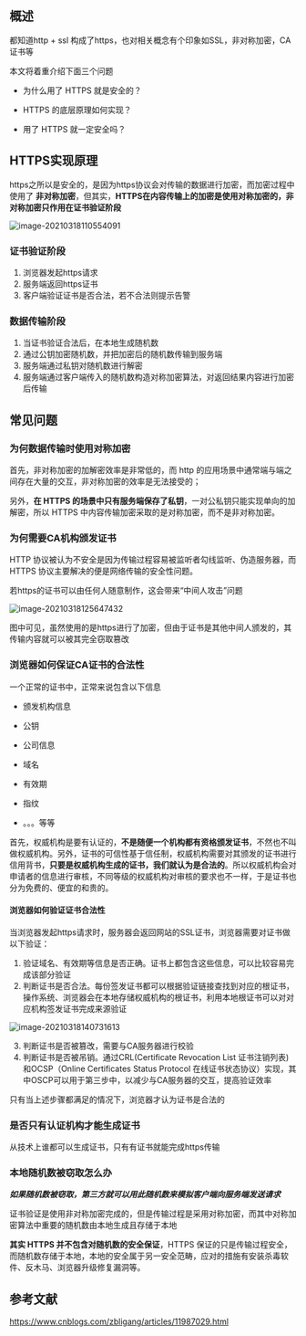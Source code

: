 ## 概述

都知道http + ssl 构成了https，也对相关概念有个印象如SSL，非对称加密，CA证书等

本文将着重介绍下面三个问题

- 为什么用了 HTTPS 就是安全的？

- HTTPS 的底层原理如何实现？

- 用了 HTTPS 就一定安全吗？



## HTTPS实现原理

https之所以是安全的，是因为https协议会对传输的数据进行加密，而加密过程中使用了 **非对称加密**，但其实，**HTTPS在内容传输上的加密是使用对称加密的，非对称加密只作用在证书验证阶段**



![image-20210318110554091](https://gitee.com/Vanni/pic-bed/raw/master/img/image-20210318110554091.png)



### 证书验证阶段

1. 浏览器发起https请求
2. 服务端返回https证书
3. 客户端验证证书是否合法，若不合法则提示告警



### 数据传输阶段

1. 当证书验证合法后，在本地生成随机数
2. 通过公钥加密随机数，并把加密后的随机数传输到服务端
3. 服务端通过私钥对随机数进行解密
4. 服务端通过客户端传入的随机数构造对称加密算法，对返回结果内容进行加密后传输



## 常见问题



### 为何数据传输时使用对称加密

首先，非对称加密的加解密效率是非常低的，而 http 的应用场景中通常端与端之间存在大量的交互，非对称加密的效率是无法接受的；



另外，**在 HTTPS 的场景中只有服务端保存了私钥**，一对公私钥只能实现单向的加解密，所以 HTTPS 中内容传输加密采取的是对称加密，而不是非对称加密。



### 为何需要CA机构颁发证书

HTTP 协议被认为不安全是因为传输过程容易被监听者勾线监听、伪造服务器，而 HTTPS 协议主要解决的便是网络传输的安全性问题。



若https的证书可以由任何人随意制作，这会带来“中间人攻击”问题



![image-20210318125647432](https://gitee.com/Vanni/pic-bed/raw/master/img/image-20210318125647432.png)



图中可见，虽然使用的是https进行了加密，但由于证书是其他中间人颁发的，其传输内容就可以被其完全窃取篡改



### 浏览器如何保证CA证书的合法性

一个正常的证书中，正常来说包含以下信息

- 颁发机构信息
- 公钥
- 公司信息
- 域名
- 有效期
- 指纹

- 。。。等等

首先，权威机构是要有认证的，**不是随便一个机构都有资格颁发证书**，不然也不叫做权威机构。另外，证书的可信性基于信任制，权威机构需要对其颁发的证书进行信用背书，**只要是权威机构生成的证书，我们就认为是合法的**。所以权威机构会对申请者的信息进行审核，不同等级的权威机构对审核的要求也不一样，于是证书也分为免费的、便宜的和贵的。



#### 浏览器如何验证证书合法性

当浏览器发起https请求时，服务器会返回网站的SSL证书，浏览器需要对证书做以下验证：

1. 验证域名、有效期等信息是否正确。证书上都包含这些信息，可以比较容易完成该部分验证
2. 判断证书是否合法。每份签发证书都可以根据验证链接查找到对应的根证书，操作系统、浏览器会在本地存储权威机构的根证书，利用本地根证书可以对对应机构签发证书完成来源验证

![image-20210318140731613](https://gitee.com/Vanni/pic-bed/raw/master/img/image-20210318140731613.png)

3. 判断证书是否被篡改，需要与CA服务器进行校验
4. 判断证书是否被吊销。通过CRL(Certificate Revocation List 证书注销列表)和OCSP（Online Certificates Status Protocol 在线证书状态协议）实现，其中OSCP可以用于第三步中，以减少与CA服务器的交互，提高验证效率



只有当上述步骤都满足的情况下，浏览器才认为证书是合法的



### 是否只有认证机构才能生成证书

从技术上谁都可以生成证书，只有有证书就能完成https传输



### 本地随机数被窃取怎么办

***如果随机数被窃取，第三方就可以用此随机数来模拟客户端向服务端发送请求***



证书验证是使用非对称加密完成的，但是传输过程是采用对称加密，而其中对称加密算法中重要的随机数由本地生成且存储于本地



**其实 HTTPS 并不包含对随机数的安全保证**，HTTPS 保证的只是传输过程安全，而随机数存储于本地，本地的安全属于另一安全范畴，应对的措施有安装杀毒软件、反木马、浏览器升级修复漏洞等。



## 参考文献

https://www.cnblogs.com/zbligang/articles/11987029.html



